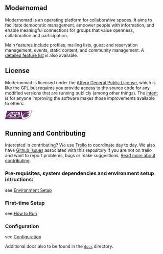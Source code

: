 ## Modernomad

Modernomad is an operating platform for collaborative spaces. It aims to
facilitate democratic management, empower people with information, and enable
meaningful connections for groups that value openness, collaboration and
participation. 

Main features include profiles, mailing lists, guest and reservation
management, events, static content, and community management. A [detailed
feature list](docs/features.md) is also available. 

## License
Modernomad is licensed under the [Affero General Public License](agpl-3.0.txt),
which is like the GPL but requires you provide access to the source code for
any modified versions that are running publicly (among other things). The
[intent](http://www.gnu.org/licenses/why-affero-gpl.html) is for anyone
improving the software makes those improvements available to others. 

<img src="static/img/agplv3-88x31.png" />

## Running and Contributing

Interested in contributing? We use [Trello](https://trello.com/b/FPDnTkqj/modernomad) to coordinate day to day. We also have
[Github issues](https://github.com/jessykate/modernomad/issues?state=open)
associated with this repository if you are not on trello and want to report problems, bugs or make suggestions.
[Read more about contributing](docs/contributing.md).

### Pre-requisites, system dependencies and environment setup intructions:
see [Environment Setup](docs/environment-setup.md)

### First-time Setup
see [How to Run](docs/how-to-run.md)

### Configuration
see [Configuration](docs/configuration.md)

Additional docs also to be found in the [`docs`](docs/) directory. 

